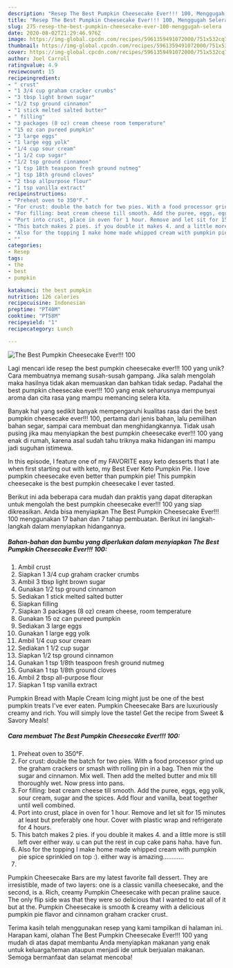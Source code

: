 ```yaml
---
description: "Resep The Best Pumpkin Cheesecake Ever!!! 100, Menggugah Selera"
title: "Resep The Best Pumpkin Cheesecake Ever!!! 100, Menggugah Selera"
slug: 275-resep-the-best-pumpkin-cheesecake-ever-100-menggugah-selera
date: 2020-08-02T21:29:46.976Z
image: https://img-global.cpcdn.com/recipes/5961359491072000/751x532cq70/the-best-pumpkin-cheesecake-ever-100-recipe-main-photo.jpg
thumbnail: https://img-global.cpcdn.com/recipes/5961359491072000/751x532cq70/the-best-pumpkin-cheesecake-ever-100-recipe-main-photo.jpg
cover: https://img-global.cpcdn.com/recipes/5961359491072000/751x532cq70/the-best-pumpkin-cheesecake-ever-100-recipe-main-photo.jpg
author: Joel Carroll
ratingvalue: 4.9
reviewcount: 15
recipeingredient:
- " crust"
- "1 3/4 cup graham cracker crumbs"
- "3 tbsp light brown sugar"
- "1/2 tsp ground cinnamon"
- "1 stick melted salted butter"
- " filling"
- "3 packages (8 oz) cream cheese room temperature"
- "15 oz can pureed pumpkin"
- "3 large eggs"
- "1 large egg yolk"
- "1/4 cup sour cream"
- "1 1/2 cup sugar"
- "1/2 tsp ground cinnamon"
- "1 tsp 18th teaspoon fresh ground nutmeg"
- "1 tsp 18th ground cloves"
- "2 tbsp allpurpose flour"
- "1 tsp vanilla extract"
recipeinstructions:
- "Preheat oven to 350°F."
- "For crust: double the batch for two pies. With a food processor grind up the graham crackers or smash with rolling pin in a bag. Then mix the sugar and cinnamon. Mix well. Then add the melted butter and mix till thoroughly wet. Now press into pans."
- "For filling: beat cream cheese till smooth. Add the puree, eggs, egg yolk, sour cream, sugar and the spices. Add flour and vanilla, beat together until well combined."
- "Port into crust, place in oven for 1 hour. Remove and let sit for 15 minutes at least but preferably one hour. Cover with plastic wrap and refrigerate for 4 hours."
- "This batch makes 2 pies. if you double it makes 4. and a little more is still left over either way. u can put the rest in cup cake pans haha. have fun."
- "Also for the topping I make home made whipped cream with pumpkin pie spice sprinkled on top :). either way is amazing............"
- ""
categories:
- Resep
tags:
- the
- best
- pumpkin

katakunci: the best pumpkin 
nutrition: 126 calories
recipecuisine: Indonesian
preptime: "PT40M"
cooktime: "PT58M"
recipeyield: "1"
recipecategory: Lunch

---
```



![The Best Pumpkin Cheesecake Ever!!! 100](https://img-global.cpcdn.com/recipes/5961359491072000/751x532cq70/the-best-pumpkin-cheesecake-ever-100-recipe-main-photo.jpg)

Lagi mencari ide resep the best pumpkin cheesecake ever!!! 100 yang unik? Cara membuatnya memang susah-susah gampang. Jika salah mengolah maka hasilnya tidak akan memuaskan dan bahkan tidak sedap. Padahal the best pumpkin cheesecake ever!!! 100 yang enak seharusnya mempunyai aroma dan cita rasa yang mampu memancing selera kita.

Banyak hal yang sedikit banyak mempengaruhi kualitas rasa dari the best pumpkin cheesecake ever!!! 100, pertama dari jenis bahan, lalu pemilihan bahan segar, sampai cara membuat dan menghidangkannya. Tidak usah pusing jika mau menyiapkan the best pumpkin cheesecake ever!!! 100 yang enak di rumah, karena asal sudah tahu triknya maka hidangan ini mampu jadi suguhan istimewa.

In this episode, I feature one of my FAVORITE easy keto desserts that I ate when first starting out with keto, my Best Ever Keto Pumpkin Pie. I love pumpkin cheesecake even better than pumpkin pie! This pumpkin cheesecake is the best pumpkin cheesecake I ever tasted.


Berikut ini ada beberapa cara mudah dan praktis yang dapat diterapkan untuk mengolah the best pumpkin cheesecake ever!!! 100 yang siap dikreasikan. Anda bisa menyiapkan The Best Pumpkin Cheesecake Ever!!! 100 menggunakan 17 bahan dan 7 tahap pembuatan. Berikut ini langkah-langkah dalam menyiapkan hidangannya.

<!--inarticleads1-->

##### Bahan-bahan dan bumbu yang diperlukan dalam menyiapkan The Best Pumpkin Cheesecake Ever!!! 100:

1. Ambil  crust
1. Siapkan 1 3/4 cup graham cracker crumbs
1. Ambil 3 tbsp light brown sugar
1. Gunakan 1/2 tsp ground cinnamon
1. Sediakan 1 stick melted salted butter
1. Siapkan  filling
1. Siapkan 3 packages (8 oz) cream cheese, room temperature
1. Gunakan 15 oz can pureed pumpkin
1. Sediakan 3 large eggs
1. Gunakan 1 large egg yolk
1. Ambil 1/4 cup sour cream
1. Sediakan 1 1/2 cup sugar
1. Siapkan 1/2 tsp ground cinnamon
1. Gunakan 1 tsp 1/8th teaspoon fresh ground nutmeg
1. Gunakan 1 tsp 1/8th ground cloves
1. Ambil 2 tbsp all-purpose flour
1. Siapkan 1 tsp vanilla extract


Pumpkin Bread with Maple Cream Icing might just be one of the best pumpkin treats I&#39;ve ever eaten. Pumpkin Cheesecake Bars are luxuriously creamy and rich. You will simply love the taste! Get the recipe from Sweet &amp; Savory Meals! 

<!--inarticleads2-->

##### Cara membuat The Best Pumpkin Cheesecake Ever!!! 100:

1. Preheat oven to 350°F.
1. For crust: double the batch for two pies. With a food processor grind up the graham crackers or smash with rolling pin in a bag. Then mix the sugar and cinnamon. Mix well. Then add the melted butter and mix till thoroughly wet. Now press into pans.
1. For filling: beat cream cheese till smooth. Add the puree, eggs, egg yolk, sour cream, sugar and the spices. Add flour and vanilla, beat together until well combined.
1. Port into crust, place in oven for 1 hour. Remove and let sit for 15 minutes at least but preferably one hour. Cover with plastic wrap and refrigerate for 4 hours.
1. This batch makes 2 pies. if you double it makes 4. and a little more is still left over either way. u can put the rest in cup cake pans haha. have fun.
1. Also for the topping I make home made whipped cream with pumpkin pie spice sprinkled on top :). either way is amazing............
1. 


Pumpkin Cheesecake Bars are my latest favorite fall dessert. They are irresistible, made of two layers: one is a classic vanilla cheesecake, and the second, is a. Rich, creamy Pumpkin Cheesecake with pecan praline sauce. The only flip side was that they were so delicious that I wanted to eat all of it but at the. Pumpkin Cheesecake is smooth &amp; creamy with a delicious pumpkin pie flavor and cinnamon graham cracker crust. 

Terima kasih telah menggunakan resep yang kami tampilkan di halaman ini. Harapan kami, olahan The Best Pumpkin Cheesecake Ever!!! 100 yang mudah di atas dapat membantu Anda menyiapkan makanan yang enak untuk keluarga/teman ataupun menjadi ide untuk berjualan makanan. Semoga bermanfaat dan selamat mencoba!
